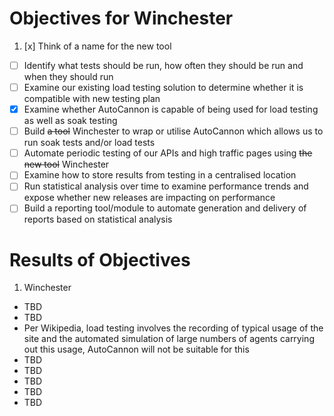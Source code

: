 # Objectives for Winchester

1. [x] Think of a name for the new tool
* [ ] Identify what tests should be run, how often they should be run and when they should run
* [ ] Examine our existing load testing solution to determine whether it is compatible with new testing plan
* [x] Examine whether AutoCannon is capable of being used for load testing as well as soak testing
* [ ] Build ~~a tool~~ Winchester to wrap or utilise AutoCannon which allows us to run soak tests and/or load tests
* [ ] Automate periodic testing of our APIs and high traffic pages using ~~the new tool~~ Winchester
* [ ] Examine how to store results from testing in a centralised location
* [ ] Run statistical analysis over time to examine performance trends and expose whether new releases are impacting on performance
* [ ] Build a reporting tool/module to automate generation and delivery of reports based on statistical analysis

# Results of Objectives

1. Winchester
* TBD
* TBD
* Per Wikipedia, load testing involves the recording of typical usage of the site and the automated simulation of large numbers of agents carrying out this usage, AutoCannon will not be suitable for this
* TBD
* TBD
* TBD
* TBD
* TBD
